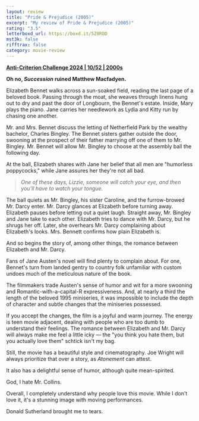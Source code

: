 ```yaml
---
layout: review
title: "Pride & Prejudice (2005)"
excerpt: "My review of Pride & Prejudice (2005)"
rating: "3.5"
letterboxd_url: https://boxd.it/5Z8ROD
mst3k: false
rifftrax: false
category: movie-review
---
```


<b><a href="https://boxd.it/qBmUY/detail" target="_blank" rel="noopener">Anti-Criterion Challenge 2024 | 10/52 | 2000s</a></b>

<b>Oh no, <i>Succession</i> ruined Matthew Macfadyen.</b>

Elizabeth Bennet walks across a sun-soaked field, reading the last page of a beloved book. Passing through the moat, she weaves through linens hung out to dry and past the door of Longbourn, the Bennet's estate. Inside, Mary plays the piano. Jane carries her needlework as Lydia and Kitty run by chasing one another.

Mr. and Mrs. Bennet discuss the letting of Netherfield Park by the wealthy bachelor, Charles Bingley. The Bennet sisters gather outside the door, swooning at the prospect of their father marrying off one of them to Mr. Bingley. Mr. Bennet will allow Mr. Bingley to choose at the assembly ball the following day.

At the ball, Elizabeth shares with Jane her belief that all men are "humorless poppycocks," while Jane assures her they're not all bad.

<blockquote><i>One of these days, Lizzie, someone will catch your eye, and then you'll have to watch your tongue.</i></blockquote>The ball quiets as Mr. Bingley, his sister Caroline, and the furrow-browed Mr. Darcy enter. Mr. Darcy glances at Elizabeth before turning away. Elizabeth pauses before letting out a quiet laugh. Straight away, Mr. Bingley and Jane take to each other. Elizabeth tries to dance with Mr. Darcy, but he shrugs her off. Later, she overhears Mr. Darcy complaining about Elizabeth's looks. Mrs. Bennett confirms how plain Elizabeth is.

And so begins the story of, among other things, the romance between Elizabeth and Mr. Darcy.

Fans of Jane Austen's novel will find plenty to complain about. For one, Bennet's turn from landed gentry to country folk unfamiliar with custom undoes much of the meticulous nature of the book.

The filmmakers trade Austen's sense of humor and wit for a more swooning and Romantic-with-a-capital-R expressiveness. And, at nearly a third the length of the beloved 1995 miniseries, it was impossible to include the depth of character and subtle changes that the miniseries possessed.

If you accept the changes, the film is a joyful and warm journey. The energy is teen movie adjacent, dealing with people who are too dumb to understand their feelings. The romance between Elizabeth and Mr. Darcy will always make me feel a little icky — the "you think you hate them, but you actually love them" schtick isn't my bag.

Still, the movie has a beautiful style and cinematography. Joe Wright will always prioritize that over a story, as <i>Atonement</i> can attest.

It also has a delightful sense of humor, although quite mean-spirited.

God, I hate Mr. Collins.

Overall, I completely understand why people love this movie. While I don't love it, it's a stunning image with moving performances.

Donald Sutherland brought me to tears.
